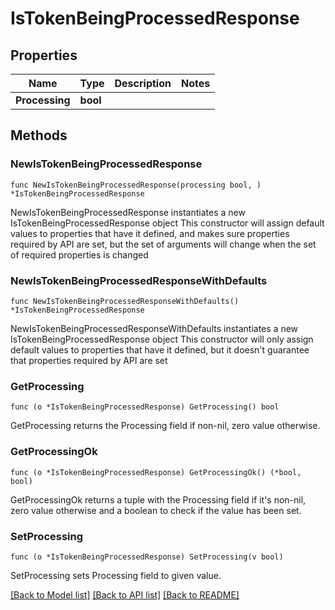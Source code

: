# IsTokenBeingProcessedResponse

## Properties

Name | Type | Description | Notes
------------ | ------------- | ------------- | -------------
**Processing** | **bool** |  | 

## Methods

### NewIsTokenBeingProcessedResponse

`func NewIsTokenBeingProcessedResponse(processing bool, ) *IsTokenBeingProcessedResponse`

NewIsTokenBeingProcessedResponse instantiates a new IsTokenBeingProcessedResponse object
This constructor will assign default values to properties that have it defined,
and makes sure properties required by API are set, but the set of arguments
will change when the set of required properties is changed

### NewIsTokenBeingProcessedResponseWithDefaults

`func NewIsTokenBeingProcessedResponseWithDefaults() *IsTokenBeingProcessedResponse`

NewIsTokenBeingProcessedResponseWithDefaults instantiates a new IsTokenBeingProcessedResponse object
This constructor will only assign default values to properties that have it defined,
but it doesn't guarantee that properties required by API are set

### GetProcessing

`func (o *IsTokenBeingProcessedResponse) GetProcessing() bool`

GetProcessing returns the Processing field if non-nil, zero value otherwise.

### GetProcessingOk

`func (o *IsTokenBeingProcessedResponse) GetProcessingOk() (*bool, bool)`

GetProcessingOk returns a tuple with the Processing field if it's non-nil, zero value otherwise
and a boolean to check if the value has been set.

### SetProcessing

`func (o *IsTokenBeingProcessedResponse) SetProcessing(v bool)`

SetProcessing sets Processing field to given value.



[[Back to Model list]](../README.md#documentation-for-models) [[Back to API list]](../README.md#documentation-for-api-endpoints) [[Back to README]](../README.md)


